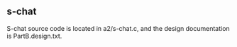 ## s-chat
S-chat source code is located in a2/s-chat.c, and the design documentation is PartB.design.txt.
